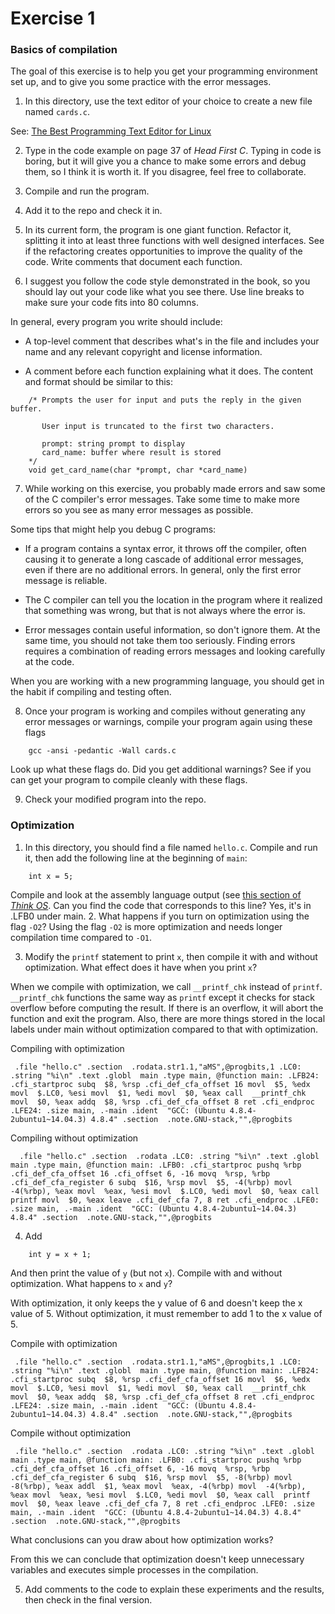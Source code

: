 # Exercise 1

### Basics of compilation

The goal of this exercise is to help you get your programming environment
set up, and to give you some practice with the error messages.

1.  In this directory, use the text editor of your choice to create a new file
named `cards.c`.

See: [The Best Programming Text Editor for
Linux](http://lifehacker.com/5911460/the-best-programming-text-editor-for-linux)

2.  Type in the code example on page 37 of *Head First C*.  Typing in
code is boring, but it will give you a chance to make some errors and
debug them, so I think it is worth it.  If you disagree, feel free to
collaborate.

3. Compile and run the program.

4. Add it to the repo and check it in.

5. In its current form, the program is one giant function.  Refactor
it, splitting it into at least three functions with well designed
interfaces.  See if the refactoring creates opportunities to improve
the quality of the code.  Write comments that document each function.

6. I suggest you follow the code style demonstrated in the book,
so you should lay out your code like what you see there.  Use line
breaks to make sure your code fits into 80 columns.

In general, every program you write should include:

* A top-level comment that describes what's in the file and includes
   your name and any relevant copyright and license information.

* A comment before each function explaining what it does.  The content
   and format should be similar to this:

```
    /* Prompts the user for input and puts the reply in the given buffer.

       User input is truncated to the first two characters.

       prompt: string prompt to display
       card_name: buffer where result is stored
    */
    void get_card_name(char *prompt, char *card_name)
```

7. While working on this exercise, you probably made errors and saw
some of the C compiler's error messages.  Take some time to make more
errors so you see as many error messages as possible.

Some tips that might help you debug C programs:

*  If a program contains a syntax error, it throws off the compiler,
   often causing it to generate a long cascade of additional error
   messages, even if there are no additional errors.  In general, only
   the first error message is reliable.

*  The C compiler can tell you the location in the program where it
   realized that something was wrong, but that is not always where the
   error is.

*  Error messages contain useful information, so don't ignore them.  At
   the same time, you should not take them too seriously.  Finding
   errors requires a combination of reading errors messages and
   looking carefully at the code.

When you are working with a new programming language, you should get
in the habit if compiling and testing often.


8. Once your program is working and compiles without generating any
error messages or warnings, compile your program again using these
flags

```
    gcc -ansi -pedantic -Wall cards.c
```

Look up what these flags do.  Did you get additional warnings?  See if
you can get your program to compile cleanly with these flags.

9.  Check your modified program into the repo.

### Optimization

1.  In this directory, you should find a file named `hello.c`.  Compile and
run it, then add the following line at the beginning of `main`:

```
    int x = 5;
```

Compile and look at the assembly language output (see [this section of
*Think OS*](http://greenteapress.com/thinkos/html/thinkos002.html#toc8).
Can you find the code that corresponds to this line?
Yes, it's in .LFB0 under main.
2. What happens if you turn on optimization using the flag `-O2`?
Using the flag `-O2` is more optimization and needs longer compilation time compared to `-O1`.

3. Modify the `printf` statement to print `x`, then compile it with and
without optimization.  What effect does it have when you print `x`?

When we compile with optimization, we call `__printf_chk` instead of `printf`. `__printf_chk` functions the same way as `printf` except it checks for stack overflow before computing the result. If there is an overflow, it will abort the function and exit the program. Also, there are more things stored in the local labels under main without optimization compared to that with optimization.

Compiling with optimization

` .file "hello.c"
  .section  .rodata.str1.1,"aMS",@progbits,1
.LC0:
  .string "%i\n"
  .text
  .globl  main
  .type main, @function
main:
.LFB24:
  .cfi_startproc
  subq  $8, %rsp
  .cfi_def_cfa_offset 16
  movl  $5, %edx
  movl  $.LC0, %esi
  movl  $1, %edi
  movl  $0, %eax
  call  __printf_chk
  movl  $0, %eax
  addq  $8, %rsp
  .cfi_def_cfa_offset 8
  ret
  .cfi_endproc
.LFE24:
  .size main, .-main
  .ident  "GCC: (Ubuntu 4.8.4-2ubuntu1~14.04.3) 4.8.4"
  .section  .note.GNU-stack,"",@progbits`

Compiling without optimization

`  .file "hello.c"
  .section  .rodata
.LC0:
  .string "%i\n"
  .text
  .globl  main
  .type main, @function
main:
.LFB0:
  .cfi_startproc
  pushq %rbp
  .cfi_def_cfa_offset 16
  .cfi_offset 6, -16
  movq  %rsp, %rbp
  .cfi_def_cfa_register 6
  subq  $16, %rsp
  movl  $5, -4(%rbp)
  movl  -4(%rbp), %eax
  movl  %eax, %esi
  movl  $.LC0, %edi
  movl  $0, %eax
  call  printf
  movl  $0, %eax
  leave
  .cfi_def_cfa 7, 8
  ret
  .cfi_endproc
.LFE0:
  .size main, .-main
  .ident  "GCC: (Ubuntu 4.8.4-2ubuntu1~14.04.3) 4.8.4"
  .section  .note.GNU-stack,"",@progbits`

4. Add

```
    int y = x + 1;
```

And then print the value of `y` (but not `x`).  Compile with and without
optimization.  What happens to `x` and `y`?

With optimization, it only keeps the y value of 6 and doesn't keep the x value of 5. Without optimization, it must remember to add 1 to the x value of 5.

Compile with optimization

` .file "hello.c"
  .section  .rodata.str1.1,"aMS",@progbits,1
.LC0:
  .string "%i\n"
  .text
  .globl  main
  .type main, @function
main:
.LFB24:
  .cfi_startproc
  subq  $8, %rsp
  .cfi_def_cfa_offset 16
  movl  $6, %edx
  movl  $.LC0, %esi
  movl  $1, %edi
  movl  $0, %eax
  call  __printf_chk
  movl  $0, %eax
  addq  $8, %rsp
  .cfi_def_cfa_offset 8
  ret
  .cfi_endproc
.LFE24:
  .size main, .-main
  .ident  "GCC: (Ubuntu 4.8.4-2ubuntu1~14.04.3) 4.8.4"
  .section  .note.GNU-stack,"",@progbits`

  Compile without optimization
  
  ` .file "hello.c"
  .section  .rodata
.LC0:
  .string "%i\n"
  .text
  .globl  main
  .type main, @function
main:
.LFB0:
  .cfi_startproc
  pushq %rbp
  .cfi_def_cfa_offset 16
  .cfi_offset 6, -16
  movq  %rsp, %rbp
  .cfi_def_cfa_register 6
  subq  $16, %rsp
  movl  $5, -8(%rbp)
  movl  -8(%rbp), %eax
  addl  $1, %eax
  movl  %eax, -4(%rbp)
  movl  -4(%rbp), %eax
  movl  %eax, %esi
  movl  $.LC0, %edi
  movl  $0, %eax
  call  printf
  movl  $0, %eax
  leave
  .cfi_def_cfa 7, 8
  ret
  .cfi_endproc
.LFE0:
  .size main, .-main
  .ident  "GCC: (Ubuntu 4.8.4-2ubuntu1~14.04.3) 4.8.4"
  .section  .note.GNU-stack,"",@progbits`

What conclusions can you draw about how optimization works?

From this we can conclude that optimization doesn't keep unnecessary variables and executes simple processes in the compilation.

5. Add comments to the code to explain these experiments and the results,
then check in the final version.
